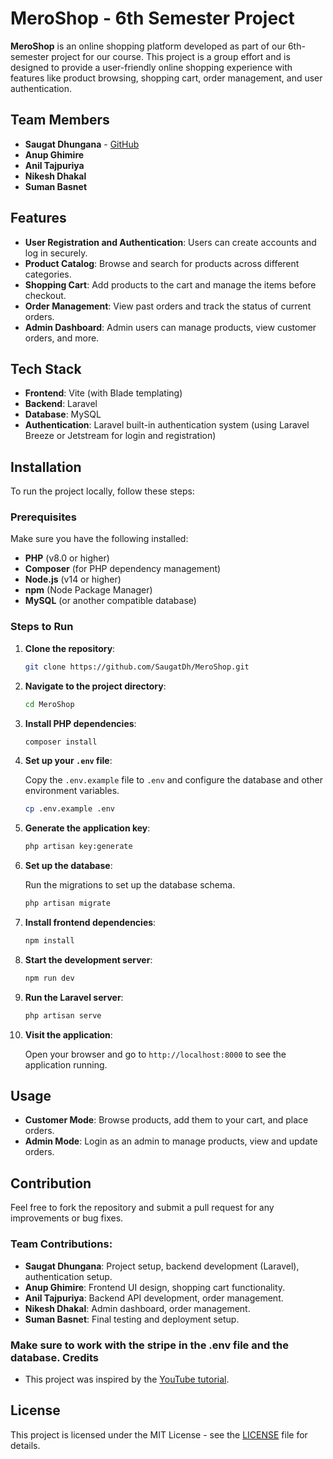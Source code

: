 
# MeroShop - 6th Semester Project

**MeroShop** is an online shopping platform developed as part of our 6th-semester project for our course. This project is a group effort and is designed to provide a user-friendly online shopping experience with features like product browsing, shopping cart, order management, and user authentication.

## Team Members

- **Saugat Dhungana** - [GitHub](https://github.com/SaugatDh)
- **Anup Ghimire**
- **Anil Tajpuriya**
- **Nikesh Dhakal**
- **Suman Basnet**

## Features

- **User Registration and Authentication**: Users can create accounts and log in securely.
- **Product Catalog**: Browse and search for products across different categories.
- **Shopping Cart**: Add products to the cart and manage the items before checkout.
- **Order Management**: View past orders and track the status of current orders.
- **Admin Dashboard**: Admin users can manage products, view customer orders, and more.

## Tech Stack

- **Frontend**: Vite (with Blade templating)
- **Backend**: Laravel
- **Database**: MySQL
- **Authentication**: Laravel built-in authentication system (using Laravel Breeze or Jetstream for login and registration)

## Installation

To run the project locally, follow these steps:

### Prerequisites

Make sure you have the following installed:

- **PHP** (v8.0 or higher)
- **Composer** (for PHP dependency management)
- **Node.js** (v14 or higher)
- **npm** (Node Package Manager)
- **MySQL** (or another compatible database)

### Steps to Run

1. **Clone the repository**:

   ```bash
   git clone https://github.com/SaugatDh/MeroShop.git
   ```

2. **Navigate to the project directory**:

   ```bash
   cd MeroShop
   ```

3. **Install PHP dependencies**:

   ```bash
   composer install
   ```

4. **Set up your `.env` file**:

   Copy the `.env.example` file to `.env` and configure the database and other environment variables.

   ```bash
   cp .env.example .env
   ```

5. **Generate the application key**:

   ```bash
   php artisan key:generate
   ```

6. **Set up the database**:

   Run the migrations to set up the database schema.

   ```bash
   php artisan migrate
   ```

7. **Install frontend dependencies**:

   ```bash
   npm install
   ```

8. **Start the development server**:

   ```bash
   npm run dev
   ```

9. **Run the Laravel server**:

   ```bash
   php artisan serve
   ```

10. **Visit the application**:

    Open your browser and go to `http://localhost:8000` to see the application running.

## Usage

- **Customer Mode**: Browse products, add them to your cart, and place orders.
- **Admin Mode**: Login as an admin to manage products, view and update orders.

## Contribution

Feel free to fork the repository and submit a pull request for any improvements or bug fixes.

### Team Contributions:

- **Saugat Dhungana**: Project setup, backend development (Laravel), authentication setup.
- **Anup Ghimire**: Frontend UI design, shopping cart functionality.
- **Anil Tajpuriya**: Backend API development, order management.
- **Nikesh Dhakal**: Admin dashboard, order management.
- **Suman Basnet**: Final testing and deployment setup.
### Make sure to work with the stripe in the .env file and the database. Credits
- This project was inspired by the [YouTube tutorial](https://www.youtube.com/@WebTechKnowledge).



## License

This project is licensed under the MIT License - see the [LICENSE](LICENSE) file for details.
